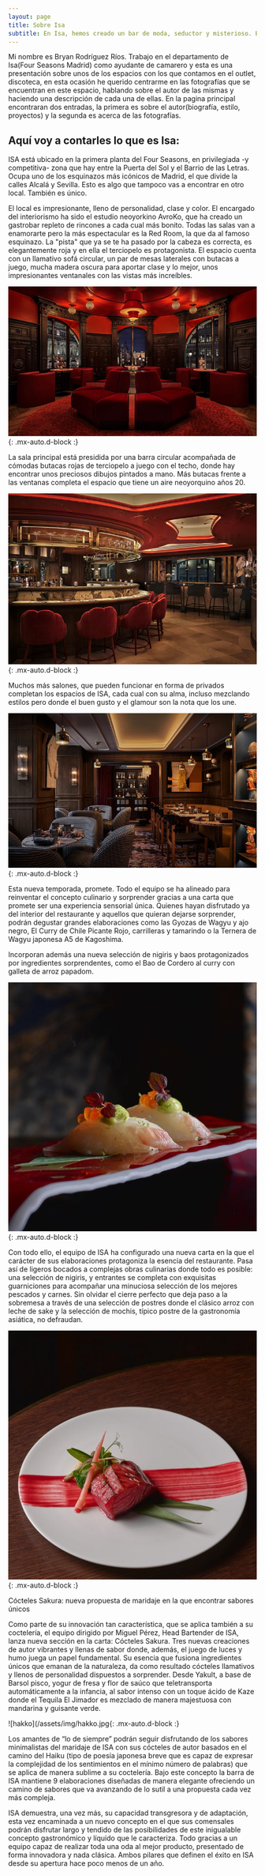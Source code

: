 ```yaml
---
layout: page
title: Sobre Isa
subtitle: En Isa, hemos creado un bar de moda, seductor y misterioso. El entorno es magnífico, lleno de historia y con muchos secretos por revelar.
---
```


Mi nombre es Bryan Rodríguez Ríos. Trabajo en el departamento de Isa(Four Seasons Madrid) como ayudante de camarero y esta es una presentación sobre unos de los espacios con los que contamos en el outlet, discoteca, en esta ocasión he querido centrarme en las fotografías que se encuentran en este espacio, hablando sobre el autor de las mismas y haciendo una descripción de cada una de ellas. En la pagina principal encontraran dos entradas, la primera es sobre el autor(biografía, estilo, proyectos) y la segunda es acerca de las fotografías.

## Aquí voy a contarles lo que es Isa:

ISA está ubicado en la primera planta del Four Seasons, en privilegiada -y competitiva- zona que hay entre la Puerta del Sol y el Barrio de las Letras. Ocupa uno de los esquinazos más icónicos de Madrid, el que divide la calles Alcalá y Sevilla. Esto es algo que tampoco vas a encontrar en otro local. También es único.

El local es impresionante, lleno de personalidad, clase y color. El encargado del interiorismo ha sido el estudio neoyorkino AvroKo, que ha creado un gastrobar repleto de rincones a cada cual más bonito. Todas las salas van a enamorarte pero la más espectacular es la Red Room, la que da al famoso esquinazo. La "pista" que ya se te ha pasado por la cabeza es correcta, es elegantemente roja y en ella el terciopelo es protagonista. El espacio cuenta con un llamativo sofá circular, un par de mesas laterales con butacas a juego, mucha madera oscura para aportar clase y lo mejor, unos impresionantes ventanales con las vistas más increíbles.

![redRoom](/assets/img/redRoom.jpg){: .mx-auto.d-block :}

La sala principal está presidida por una barra circular acompañada de cómodas butacas rojas de terciopelo a juego con el techo, donde hay encontrar unos preciosos dibujos pintados a mano. Más butacas frente a las ventanas completa el espacio que tiene un aire neoyorquino años 20.

![central](/assets/img/central.jpg){: .mx-auto.d-block :}

Muchos más salones, que pueden funcionar en forma de privados completan los espacios de ISA, cada cual con su alma, incluso mezclando estilos pero donde el buen gusto y el glamour son la nota que los une.

![library](/assets/img/library.jpg){: .mx-auto.d-block :}

Esta nueva temporada, promete. Todo el equipo se ha alineado para reinventar el concepto culinario y sorprender gracias a una carta que promete ser una experiencia sensorial única. Quienes hayan disfrutado ya del interior del restaurante y aquellos que quieran dejarse sorprender, podrán degustar grandes elaboraciones como las Gyozas de Wagyu y ajo negro, El Curry de Chile Picante Rojo, carrilleras y tamarindo o la Ternera de Wagyu japonesa A5 de Kagoshima.

Incorporan además una nueva selección de nigiris y baos protagonizados por ingredientes sorprendentes, como el Bao de Cordero al curry con galleta de arroz papadom.

![nigiris](/assets/img/nigiris.jpeg){: .mx-auto.d-block :}

Con todo ello, el equipo de ISA ha configurado una nueva carta en la que el carácter de sus elaboraciones protagoniza la esencia del restaurante. Pasa así de ligeros bocados a complejas obras culinarias donde todo es posible: una selección de nigiris, y entrantes se completa con exquisitas guarniciones para acompañar una minuciosa selección de los mejores pescados y carnes. Sin olvidar el cierre perfecto que deja paso a la sobremesa a través de una selección de postres donde el clásico arroz con leche de sake y la selección de mochis, típico postre de la gastronomía asiática, no defraudan.

![bacalao](/assets/img/bacalao.jpeg){: .mx-auto.d-block :}

Cócteles Sakura: nueva propuesta de maridaje en la que encontrar sabores únicos

Como parte de su innovación tan característica, que se aplica también a su coctelería, el equipo dirigido por Miguel Pérez, Head Bartender de ISA, lanza nueva sección en la carta: Cócteles Sakura. Tres nuevas creaciones de autor vibrantes y llenas de sabor donde, además, el juego de luces y humo juega un papel fundamental. Su esencia que fusiona ingredientes únicos que emanan de la naturaleza, da como resultado cócteles llamativos y llenos de personalidad dispuestos a sorprender. Desde Yakult, a base de Barsol pisco, yogur de fresa y flor de saúco que teletransporta automáticamente a la infancia, al sabor intenso con un toque ácido de Kaze donde el Tequila El Jimador es mezclado de manera majestuosa con mandarina y guisante verde.

![hakko](/assets/img/hakko.jpg{: .mx-auto.d-block :}

Los amantes de “lo de siempre” podrán seguir disfrutando de los sabores minimalistas del maridaje de ISA con sus cócteles de autor basados en el camino del Haiku (tipo de poesía japonesa breve que es capaz de expresar la complejidad de los sentimientos en el mínimo número de palabras) que se aplica de manera sublime a su coctelería. Bajo este concepto la barra de ISA mantiene 9 elaboraciones diseñadas de manera elegante ofreciendo un camino de sabores que va avanzando de lo sutil a una propuesta cada vez más compleja.

ISA demuestra, una vez más, su capacidad transgresora y de adaptación, esta vez encaminada a un nuevo concepto en el que sus comensales podrán disfrutar largo y tendido de las posibilidades de este inigualable concepto gastronómico y líquido que le caracteriza. Todo gracias a un equipo capaz de realizar toda una oda al mejor producto, presentado de forma innovadora y nada clásica. Ambos pilares que definen el éxito en ISA desde su apertura hace poco menos de un año.
<!-- 
- En este espacio voy a contarles que generador de páginas estaticas he utilizado para montarme esta misma, las configuraciones que he realizado.

# Como construir tu página web: 

### Generador de páginas utilizado

Jekyll es un generador de sitios estáticos simple, compatible con blogs, perfecto para sitios personales, de proyectos o de organizaciones. Piense en ello como un CMS basado en archivos, sin toda la complejidad. Jekyll toma su contenido, presenta plantillas de Markdown y Liquid, y crea un sitio web completo y estático listo para ser servido por Apache, Nginx u otro servidor web. Jekyll es el motor detrás de las páginas de GitHub, que puede usar para alojar sitios directamente desde sus repositorios de GitHub.

![step0](/assets/img/jamstack.png)


### 1. Forkea este proyecto

Forkea este proyecto haciendo clic en el botón __*Fork*__ . Fork significa que ahora copió todo este proyecto y todos los archivos en su cuenta.

![step1](/assets/img/fork.png)

### 2. Renombre el proyecto a `<yourusername>.github.io`

Haga clic en __*Settings*__ en la parte superior (el icono de la rueda dentada) y en esa página tendrá la opción de cambiar el nombre del proyecto (*Nombre del repositorio*). Esto creará un sitio web con la plantilla **Beautiful Jekyll** que estará disponible en `https://<yourusername>.github.io` en un par de minutos (consulte las [FAQ](https://beautifuljekyll. com/faq/#custom-domain) si desea utilizar un nombre de proyecto diferente). Si después de unos minutos su sitio web aún no está listo, intente editar cualquier archivo, solo para obligar a GitHub a reconstruir su sitio.

![step2](/assets/img/settings.png)

### 3. Customiza tu página

Edite el archivo `_config.yml` para cambiar cualquier configuración que desee. Para editar el archivo, haga clic en él para verlo y luego haga clic en el icono del lápiz para editarlo. Las configuraciones en el archivo se explican por sí mismas y hay comentarios dentro del archivo para ayudar a comprender lo que hace cada configuración. Cualquier línea que comience con un hashtag (`#`) es un comentario, y las otras líneas son configuraciones reales.

![step3](/assets/img/config.png)

### 4. Felicidades, ya tenemos nuestra página

Después de guardar los cambios en el archivo `_config.yml` (haciendo clic en *Confirmar cambios*), tu sitio web debería estar listo en uno o dos minutos en `https://<tunombredeusuario>.github. yo`. Cada vez que realice un cambio en cualquier archivo, su sitio web se reconstruirá y debería actualizarse en aproximadamente un minuto. Su sitio web se inicializará con varias publicaciones de blog de muestra y un par de otras páginas.

![step4](/assets/img/myWebsite.png)

 -->